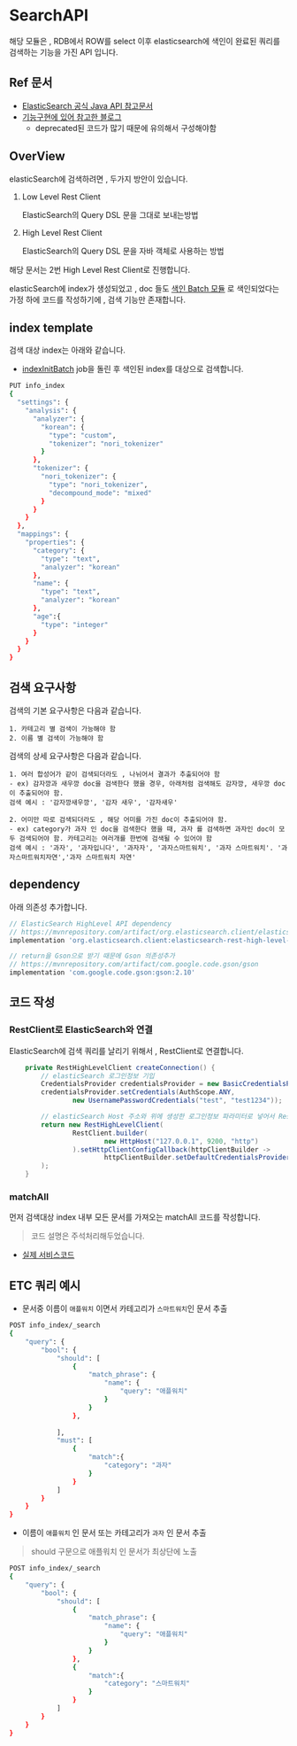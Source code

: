 # SearchAPI
해당 모듈은 , RDB에서 ROW를 select 이후 elasticsearch에 색인이 완료된 쿼리를 검색하는 기능을 가진 API 입니다.

## Ref 문서
- [ElasticSearch 공식 Java API 참고문서](https://www.elastic.co/guide/en/elasticsearch/client/java-rest/current/java-rest-high-search.html)
- [기능구현에 있어 참고한 블로그](https://coding-start.tistory.com/172)
  - deprecated된 코드가 많기 때문에 유의해서 구성해야함

## OverView
elasticSearch에 검색하려면 , 두가지 방안이 있습니다.

1. Low Level Rest Client


    ElasticSearch의 Query DSL 문을 그대로 보내는방법

2. High Level Rest Client
    

    ElasticSearch의 Query DSL 문을 자바 객체로 사용하는 방법

해당 문서는 2번 High Level Rest Client로 진행합니다.

elasticSearch에 index가 생성되었고 , doc 들도 [색인 Batch 모듈](../indexInitBatch) 로 색인되었다는 가정 하에 코드를 작성하기에 , 검색 기능만 존재합니다.

## index template
검색 대상 index는 아래와 같습니다.
- [indexInitBatch](../indexInitBatch) job을 돌린 후 색인된 index를 대상으로 검색합니다.

```bash
PUT info_index
{
  "settings": {
    "analysis": {
      "analyzer": {
        "korean": {
          "type": "custom",
          "tokenizer": "nori_tokenizer"
        }
      },
      "tokenizer": {
        "nori_tokenizer": {
          "type": "nori_tokenizer",
          "decompound_mode": "mixed"
        }
      }
    }
  },
  "mappings": {
    "properties": {
      "category": {
        "type": "text",
        "analyzer": "korean"
      },
      "name": {
        "type": "text",
        "analyzer": "korean"
      },
      "age":{
        "type": "integer"
      }
    }
  }
}
```

## 검색 요구사항
검색의 기본 요구사항은 다음과 같습니다.

    1. 카테고리 별 검색이 가능해야 함
    2. 이름 별 검색이 가능해야 함
    
검색의 상세 요구사항은 다음과 같습니다.

    1. 여러 합성어가 같이 검색되더라도 , 나뉘어서 결과가 추출되어야 함
    - ex) 감자깡과 새우깡 doc을 검색한다 했을 경우, 아래처럼 검색해도 감자깡, 새우깡 doc 이 추출되어야 함.
    검색 예시 : '감자깡새우깡', '감자 새우', '감자새우' 
    
    2. 어미만 따로 검색되더라도 , 해당 어미를 가진 doc이 추출되어야 함.
    - ex) category가 과자 인 doc을 검색한다 했을 때, 과자 를 검색하면 과자인 doc이 모두 검색되어야 함. 카테고리는 여러개를 한번에 검색될 수 있어야 함
    검색 예시 : '과자', '과자입니다', '과자자', '과자스마트워치', '과자 스마트워치'. '과자스마트워치자연','과자 스마트워치 자연'

## dependency
아래 의존성 추가합니다.

```gradle
// ElasticSearch HighLevel API dependency
// https://mvnrepository.com/artifact/org.elasticsearch.client/elasticsearch-rest-high-level-client
implementation 'org.elasticsearch.client:elasticsearch-rest-high-level-client:7.17.12'

// return을 Gson으로 받기 때문에 Gson 의존성추가
// https://mvnrepository.com/artifact/com.google.code.gson/gson
implementation 'com.google.code.gson:gson:2.10'
```

## 코드 작성
### RestClient로 ElasticSearch와 연결
ElasticSearch에 검색 쿼리를 날리기 위해서 , RestClient로 연결합니다.
```java
    private RestHighLevelClient createConnection() {
        // elasticSearch 로그인정보 기입
        CredentialsProvider credentialsProvider = new BasicCredentialsProvider();
        credentialsProvider.setCredentials(AuthScope.ANY,
                new UsernamePasswordCredentials("test", "test1234"));

        // elasticSearch Host 주소와 위에 생성한 로그인정보 파라미터로 넣어서 RestHighLevelClient 객체 새성
        return new RestHighLevelClient(
                RestClient.builder(
                        new HttpHost("127.0.0.1", 9200, "http")
                ).setHttpClientConfigCallback(httpClientBuilder -> 
                        httpClientBuilder.setDefaultCredentialsProvider(credentialsProvider))
        );
    }
```
### matchAll
먼저 검색대상 index 내부 모든 문서를 가져오는 matchAll 코드를 작성합니다.
>코드 설명은 주석처리해두었습니다.
- [실제 서비스코드](./src/main/java/com/example/searchapi/Service/SearchServiceImpl.java)

## ETC 쿼리 예시
- 문서중 이름이 ```애플워치``` 이면서 카테고리가 ```스마트워치```인 문서 추출 
```bash
POST info_index/_search
{
    "query": {
        "bool": {
            "should": [
                {
                    "match_phrase": {
                        "name": {
                            "query": "애플워치"
                        }
                    }
                },
                
            ],
            "must": [
                {
                    "match":{
                        "category": "과자"
                    }
                }
            ]
        }
    }
}
```

- 이름이 ```애플워치``` 인 문서 또는 카테고리가 ```과자``` 인 문서 추출
>should 구문으로 애플워치 인 문서가 최상단에 노출
```bash
POST info_index/_search
{
    "query": {
        "bool": {
            "should": [
                {
                    "match_phrase": {
                        "name": {
                            "query": "애플워치"
                        }
                    }
                },
                {
                    "match":{
                        "category": "스마트워치"
                    }
                }   
            ]
        }
    }
}
```
